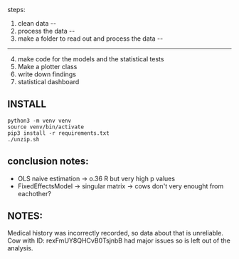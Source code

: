 steps:

1. clean data --
2. process the data --
3. make a folder to read out and process the data --
---
4. make code for the models and the statistical tests
5. Make a plotter class
6. write down findings
7. statistical dashboard


## INSTALL
```
python3 -m venv venv
source venv/bin/activate
pip3 install -r requirements.txt
./unzip.sh
```

## conclusion notes:
  - OLS naive estimation -> o.36 R but very high p values
  - FixedEffectsModel -> singular matrix -> cows don't very enought from eachother?


## NOTES:
Medical history was incorrectly recorded, so data about that is unreliable.
Cow with ID: rexFmUY8QHCvB0TsjnbB had major issues so is left out of the analysis.



